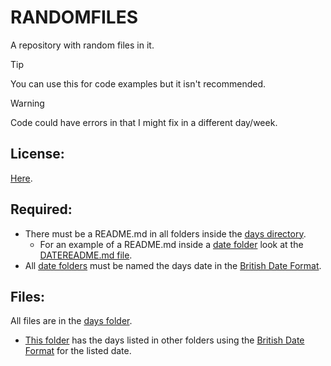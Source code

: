 # RANDOMFILES
A repository with random files in it.

> [!TIP]
> You can use this for code examples but it isn't recommended.

> [!WARNING]
> Code could have errors in that I might fix in a different day/week.

## License:
[Here](/LICENSE).

## Required:
- There must be a README.md in all folders inside the [days directory](/days/).
  - For an example of a README.md inside a [date folder](/days/) look at the [DATEREADME.md file](/DATEREADME.md).
- All [date folders](/days/) must be named the days date in the [British Date Format](https://en.wikipedia.org/wiki/Date_and_time_notation_in_the_United_Kingdom).

## Files:
All files are in the [days folder](/days/).
  - [This folder](/days/) has the days listed in other folders using the [British Date Format](https://en.wikipedia.org/wiki/Date_and_time_notation_in_the_United_Kingdom) for the listed date.
